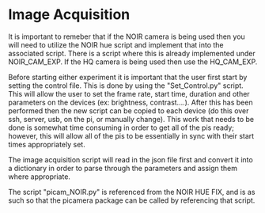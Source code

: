 # Image Acquisition

It is important to remeber that if the NOIR camera is being used then you will need to utilize the NOIR hue script and implement that into the associated script. There is a script where this is already implemented under NOIR_CAM_EXP. If the HQ camera is being used then use the HQ_CAM_EXP.

Before starting either experiment it is important that the user first start by setting the control file. This is done by using the "Set_Control.py" script. This will allow the user to set the frame rate, start time, duration and other parameters on the devices (ex: brightness, contrast....). After this has been performed then the new script can be copied to each device (do this over ssh, server, usb, on the pi, or manually change). This work that needs to be done is somewhat time consuming in order to get all of the pis ready; however, this will allow all of the pis to be essentially in sync with their start times appropriately set.

The image acquisition script will read in the json file first and convert it into a dictionary in order to parse through the parameters and assign them where appropriate.

The script "picam_NOIR.py" is referenced from the NOIR HUE FIX, and is as such so that the picamera package can be called by referencing that script.